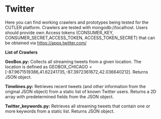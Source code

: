 # Twitter
Here you can find working crawlers and prototypes being tested for the CUTLER platform. Crawlers are tested with mongodb://localhost. Users should provide own Access tokens (CONSUMER_KEY, CONSUMER_SECRET,ACCESS_TOKEN, ACCESS_TOKEN_SECRET) that can be obtained via https://apps.twitter.com/

**List of Crawlers**

**GeoBox.py:** Collects all streaming tweets from a given location. The location is defined as GEOBOX_CHICAGO = [-87.9671519386,41.62241735,-87.3972361672,42.036640212]. Returns JSON object. 

**Timelines.py:** Retrieves recent tweets (and other information from the original JSON object) from a static list of known Twitter users. Returns a 2D array with predetermined fields from the JSON object. 

**Twitter_keywords.py:** Retrieves all streaming tweets that contain one or more keywords from a static list. Returns JSON object.
